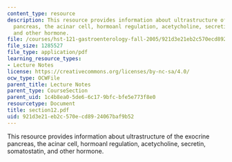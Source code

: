 ```yaml
---
content_type: resource
description: This resource provides information about ultrastructure of the exocrine
  pancreas, the acinar cell, hormoanl regulation, acetycholine, secretin, somatostatin,
  and other hormone.
file: /courses/hst-121-gastroenterology-fall-2005/921d3e21eb2c570ecd8924067baf9b52_section12.pdf
file_size: 1285527
file_type: application/pdf
learning_resource_types:
- Lecture Notes
license: https://creativecommons.org/licenses/by-nc-sa/4.0/
ocw_type: OCWFile
parent_title: Lecture Notes
parent_type: CourseSection
parent_uid: 1c4b8ea0-5de6-6c17-9bfc-bfe5e773f8e0
resourcetype: Document
title: section12.pdf
uid: 921d3e21-eb2c-570e-cd89-24067baf9b52
---
```

This resource provides information about ultrastructure of the exocrine pancreas, the acinar cell, hormoanl regulation, acetycholine, secretin, somatostatin, and other hormone.